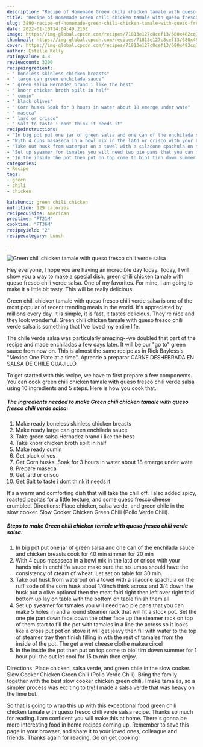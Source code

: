 ```yaml
---
description: "Recipe of Homemade Green chili chicken tamale with queso fresco chili verde salsa"
title: "Recipe of Homemade Green chili chicken tamale with queso fresco chili verde salsa"
slug: 3890-recipe-of-homemade-green-chili-chicken-tamale-with-queso-fresco-chili-verde-salsa
date: 2022-01-10T14:04:49.210Z
image: https://img-global.cpcdn.com/recipes/71813e127c8cef13/680x482cq70/green-chili-chicken-tamale-with-queso-fresco-chili-verde-salsa-recipe-main-photo.jpg
thumbnail: https://img-global.cpcdn.com/recipes/71813e127c8cef13/680x482cq70/green-chili-chicken-tamale-with-queso-fresco-chili-verde-salsa-recipe-main-photo.jpg
cover: https://img-global.cpcdn.com/recipes/71813e127c8cef13/680x482cq70/green-chili-chicken-tamale-with-queso-fresco-chili-verde-salsa-recipe-main-photo.jpg
author: Estelle Kelly
ratingvalue: 4.3
reviewcount: 3200
recipeingredient:
- " boneless skinless chicken breasts"
- " large can green enchilada sauce"
- " green salsa Hernadez brand i like the best"
- " knorr chicken broth spilt in half"
- " cumin"
- " black olives"
- " Corn husks Soak for 3 hours in water about 18 emerge under wate"
- " maseca"
- " lard or crisco"
- " Salt to taste i dont think it needs it"
recipeinstructions:
- "In big pot put one jar of green salsa and one can of the enchilada sauce and chicken breasts cook for 40 min simmer for 20 min"
- "With 4 cups masaseca in a bowl mix in the latd or crisco with your hands mix in enchil!fa sauce make sure the no lumps should have the consistency of cteam of wheat. Let set on table for 30 min."
- "Take out husk from waterput on a towel with a silacone spachula on the ruff sode of the corn husk about 1/4inch think across and 3/4 down the husk put a olive optional then the meat fold right then left over right fold bottom up lay on table with the bottom on table finish them all"
- "Set up syeamer for tsmales you will need two pie pans that you can make 5 holes in and a round steamer rack that will fit a stock pot. Set the one pie pan down face down the other face up the steamer rack on top of them start to fill the pot with tamales in a line the across so it looks like a cross put pot on stove it will get jeavy then fill with water to the top of steamer tray then finish filling in wth the rest of tamales from the inside of the pot. The get a wet cheese clothe makea circel"
- "In the inside the pot then put on top come to biol tirn dowm summer for 1 hour pull the out let cool for 15 to min then enjoy."
categories:
- Recipe
tags:
- green
- chili
- chicken

katakunci: green chili chicken 
nutrition: 129 calories
recipecuisine: American
preptime: "PT21M"
cooktime: "PT36M"
recipeyield: "2"
recipecategory: Lunch

---
```



![Green chili chicken tamale with queso fresco chili verde salsa](https://img-global.cpcdn.com/recipes/71813e127c8cef13/680x482cq70/green-chili-chicken-tamale-with-queso-fresco-chili-verde-salsa-recipe-main-photo.jpg)

Hey everyone, I hope you are having an incredible day today. Today, I will show you a way to make a special dish, green chili chicken tamale with queso fresco chili verde salsa. One of my favorites. For mine, I am going to make it a little bit tasty. This will be really delicious.

Green chili chicken tamale with queso fresco chili verde salsa is one of the most popular of recent trending meals in the world. It's appreciated by millions every day. It is simple, it is fast, it tastes delicious. They're nice and they look wonderful. Green chili chicken tamale with queso fresco chili verde salsa is something that I've loved my entire life.

The chile verde salsa was particularly amazing--we doubled that part of the recipe and made enchiladas a few days later. It will be our &#34;go to&#34; green sauce from now on. This is almost the same recipe as in Rick Bayless&#39;s &#34;Mexico One Plate at a time&#34;. Aprende a preparar CARNE DESHEBRADA EN SALSA DE CHILE GUAJILLO.


To get started with this recipe, we have to first prepare a few components. You can cook green chili chicken tamale with queso fresco chili verde salsa using 10 ingredients and 5 steps. Here is how you cook that.

<!--inarticleads1-->

##### The ingredients needed to make Green chili chicken tamale with queso fresco chili verde salsa:

1. Make ready  boneless skinless chicken breasts
1. Make ready  large can green enchilada sauce
1. Take  green salsa Hernadez brand i like the best
1. Take  knorr chicken broth spilt in half
1. Make ready  cumin
1. Get  black olives
1. Get  Corn husks. Soak for 3 hours in water about 18 emerge under wate
1. Prepare  maseca
1. Get  lard or crisco
1. Get  Salt to taste i dont think it needs it


It&#39;s a warm and comforting dish that will take the chill off. I also added spicy, roasted pepitas for a little texture, and some queso fresco cheese crumbled. Directions: Place chicken, salsa verde, and green chile in the slow cooker. Slow Cooker Chicken Green Chili (Pollo Verde Chili). 

<!--inarticleads2-->

##### Steps to make Green chili chicken tamale with queso fresco chili verde salsa:

1. In big pot put one jar of green salsa and one can of the enchilada sauce and chicken breasts cook for 40 min simmer for 20 min
1. With 4 cups masaseca in a bowl mix in the latd or crisco with your hands mix in enchil!fa sauce make sure the no lumps should have the consistency of cteam of wheat. Let set on table for 30 min.
1. Take out husk from waterput on a towel with a silacone spachula on the ruff sode of the corn husk about 1/4inch think across and 3/4 down the husk put a olive optional then the meat fold right then left over right fold bottom up lay on table with the bottom on table finish them all
1. Set up syeamer for tsmales you will need two pie pans that you can make 5 holes in and a round steamer rack that will fit a stock pot. Set the one pie pan down face down the other face up the steamer rack on top of them start to fill the pot with tamales in a line the across so it looks like a cross put pot on stove it will get jeavy then fill with water to the top of steamer tray then finish filling in wth the rest of tamales from the inside of the pot. The get a wet cheese clothe makea circel
1. In the inside the pot then put on top come to biol tirn dowm summer for 1 hour pull the out let cool for 15 to min then enjoy.


Directions: Place chicken, salsa verde, and green chile in the slow cooker. Slow Cooker Chicken Green Chili (Pollo Verde Chili). Bring the family together with the best slow cooker chicken green chili. I make tamales, so a simpler process was exciting to try! I made a salsa verde that was heavy on the lime but. 

So that is going to wrap this up with this exceptional food green chili chicken tamale with queso fresco chili verde salsa recipe. Thanks so much for reading. I am confident you will make this at home. There's gonna be more interesting food in home recipes coming up. Remember to save this page in your browser, and share it to your loved ones, colleague and friends. Thanks again for reading. Go on get cooking!
